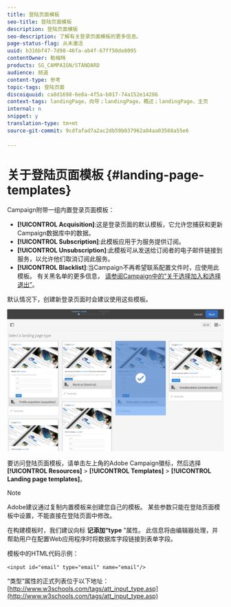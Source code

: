 ```yaml
---
title: 登陆页面模板
seo-title: 登陆页面模板
description: 登陆页面模板
seo-description: 了解有关登录页面模板的更多信息。
page-status-flag: 从未激活
uuid: b316bf47-7d98-46fa-ab4f-67ff50de8095
contentOwner: 勒梅特
products: SG_CAMPAIGN/STANDARD
audience: 频道
content-type: 参考
topic-tags: 登陆页面
discoiquuid: ca8d1698-6e8a-4f5a-b017-74a152e14286
context-tags: landingPage，向导；landingPage，概述；landingPage，主页
internal: n
snippet: y
translation-type: tm+mt
source-git-commit: 9cdfafad7a2ac2db59b037962a84aa03568a55e6

---
```



# 关于登陆页面模板 {#landing-page-templates}

Campaign附带一组内置登录页面模板：

* **[!UICONTROL Acquisition]**:这是登录页面的默认模板，它允许您捕获和更新Campaign数据库中的数据。
* **[!UICONTROL Subscription]**:此模板应用于为服务提供订阅。
* **[!UICONTROL Unsubscription]**:此模板可从发送给订阅者的电子邮件链接到服务，以允许他们取消订阅此服务。
* **[!UICONTROL Blacklist]**:当Campaign不再希望联系配置文件时，应使用此模板。 有关黑名单的更多信息， [请参阅Campaign中的“关于选择加入和选择退出”](../../audiences/using/about-opt-in-and-opt-out-in-campaign.md)。

默认情况下，创建新登录页面时会建议使用这些模板。

![](assets/lp_creation_1.png)

要访问登陆页面模板，请单击左上角的Adobe Campaign徽标，然后选择 **[!UICONTROL Resources]** &gt; **[!UICONTROL Templates]** &gt; **[!UICONTROL Landing page templates]**。

>[!NOTE]
>
>Adobe建议通过复制内置模板来创建您自己的模板。 某些参数只能在登陆页面模板中设置，不能直接在登陆页面中修改。

在构建模板时，我们建议向标 **记添加“type** ”属性。 此信息将由编辑器处理，并帮助用户在配置Web应用程序时将数据库字段链接到表单字段。

模板中的HTML代码示例：

```
<input id="email" type="email" name="email"/>
```

“类型”属性的正式列表位于以下地址： [http://www.w3schools.com/tags/att_input_type.asp](http://www.w3schools.com/tags/att_input_type.asp)
